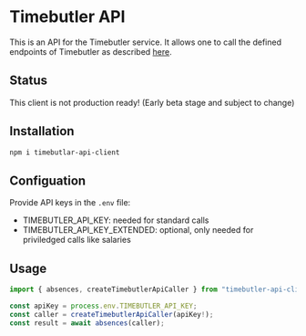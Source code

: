 # Timebutler API

This is an API for the Timebutler service. It allows one to call the defined endpoints of Timebutler as described [here](https://timebutler.de/do?ha=api&ac=10).

## Status

This client is not production ready! (Early beta stage and subject to change)

## Installation

```bash
npm i timebutlar-api-client
```

## Configuation

Provide API keys in the `.env` file:

- TIMEBUTLER_API_KEY: needed for standard calls
- TIMEBUTLER_API_KEY_EXTENDED: optional, only needed for priviledged calls like salaries

## Usage

```typescript
import { absences, createTimebutlerApiCaller } from "timebutler-api-client";

const apiKey = process.env.TIMEBUTLER_API_KEY;
const caller = createTimebutlerApiCaller(apiKey!);
const result = await absences(caller);
```
